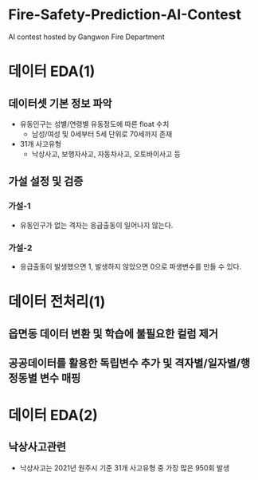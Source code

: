 # Fire-Safety-Prediction-AI-Contest
AI contest hosted by Gangwon Fire Department

# 데이터 EDA(1)
## 데이터셋 기본 정보 파악
- 유동인구는 성별/연령별 유동정도에 따른 float 수치
  - 남성/여성 및 0세부터 5세 단위로 70세까지 존재
- 31개 사고유형
  - 낙상사고, 보행자사고, 자동차사고, 오토바이사고 등

## 가설 설정 및 검증
### 가설-1
- 유동인구가 없는 격자는 응급출동이 일어나지 않는다.
### 가설-2
- 응급출동이 발생했으면 1, 발생하지 않았으면 0으로 파생변수를 만들 수 있다.

# 데이터 전처리(1)
## 읍면동 데이터 변환 및 학습에 불필요한 컬럼 제거
## 공공데이터를 활용한 독립변수 추가 및 격자별/일자별/행정동별 변수 매핑

# 데이터 EDA(2)
## 낙상사고관련
- 낙상사고는 2021년 원주시 기준 31개 사고유형 중 가장 많은 950회 발생
